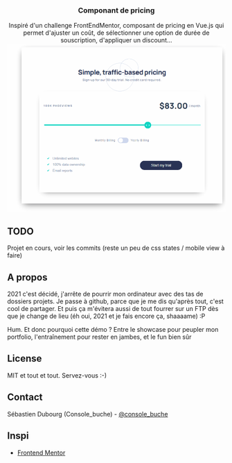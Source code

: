   <h3 align="center">Componant de pricing</h3>

  <p align="center">
    Inspiré d'un challenge FrontEndMentor, composant de pricing en Vue.js qui permet d'ajuster un coût, de sélectionner une option de durée de souscription, d'appliquer un discount... 

  <img src="https://github.com/Console-buche/pricing-component/blob/main/demo_pricing.gif?raw=true" alt="Le gif composant pricing" />
</p>

  </p>

</p>


## TODO

Projet en cours, voir les commits (reste un peu de css states / mobile view à faire)

<!-- A propos  -->

## A propos

2021 c'est décidé, j'arrête de pourrir mon ordinateur avec des tas de dossiers projets. Je passe à github, parce que je me dis qu'après tout, c'est cool de partager. Et puis ça m'évitera aussi de tout fourrer sur un FTP dès que je change de lieu (éh oui, 2021 et je fais encore ça, shaaaame) :P

Hum.
Et donc pourquoi cette démo ? Entre le showcase pour peupler mon portfolio, l'entraînement pour rester en jambes, et le fun bien sûr 

<!-- LICENSE -->

## License

MIT et tout et tout. Servez-vous :-)

<!-- CONTACT -->

## Contact

Sébastien Dubourg (Console_buche) - [@console_buche](https://twitter.com/console_buche)

<!-- Inspi -->

## Inspi

- [Frontend Mentor](https://www.frontendmentor.io/challenges/)
